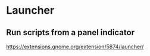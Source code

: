 # Launcher

## Run scripts from a panel indicator

https://extensions.gnome.org/extension/5874/launcher/
